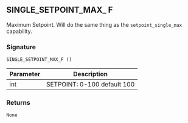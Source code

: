 ## SINGLE\_SETPOINT\_MAX\_ F

Maximum Setpoint. Will do the same thing as the `setpoint_single_max` capability.



 
### Signature

`SINGLE_SETPOINT_MAX_F ()` 


| Parameter | Description |
| --- | --- |
| int | SETPOINT: 0-100 default 100  |

 
### Returns

`None`
